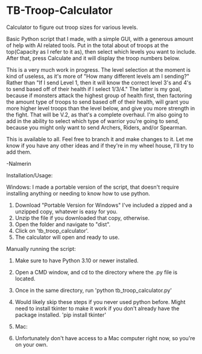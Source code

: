 # TB-Troop-Calculator
Calculator to figure out troop sizes for various levels.


Basic Python script that I made, with a simple GUI, with a generous amount of help with AI related tools. Put in the total about of troops at the top(Capacity as I refer to it as), then select which levels you want to include. After that, press Calculate and it will display the troop numbers below. 

This is a very much work in progress. The level selection at the moment is kind of useless, as it's more of "How many different levels am I sending?" Rather than "If I send Level 1, then it will know the correct level 3's and 4's to send based off of their health if I select 1/3/4." The latter is my goal, because if monsters attack the highest group of health first, then factoring the amount type of troops to send based off of their health, will grant you more higher level troops than the level below, and give you more strength in the fight. That will be V.2, as that's a complete overhaul. I'm also going to add in the ability to select which type of warrior you're going to send, because you might only want to send Archers, Riders, and/or Spearman.

This is available to all. Feel free to branch it and make changes to it. Let me know if you have any other ideas and if they're in my wheel house, I'll try to add them.

-Nalmerin


Installation/Usage:

Windows:
I made a portable version of the script, that doesn't require installing anything or needing to know how to use python.
1. Download "Portable Version for Windows" I've included a zipped and a unzipped copy, whatever is easy for you.
2. Unzip the file if you downloaded that copy, otherwise.
3. Open the folder and navigate to "dist".
4. Click on 'tb_troop_calculator'.
5. The calculator will open and ready to use.

Manually running the script:
1. Make sure to have Python 3.10 or newer installed.
2. Open a CMD window, and cd to the directory where the .py file is located.
3. Once in the same directory, run 'python tb_troop_calculator.py'
4. Would likely skip these steps if you never used python before. Might need to install tkinter to make it work if you don't already have the package installed. 'pip install tkinter'

5. Mac:
6. Unfortunately don't have access to a Mac computer right now, so you're on your own.

